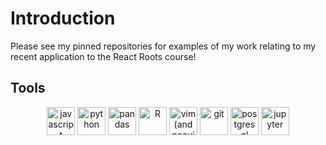 # Introduction

Please see my pinned repositories for examples of my work relating to my recent application to the React Roots course!

## Tools

<p align="center">

  <img src="https://cdn.jsdelivr.net/gh/devicons/devicon/icons/javascript/javascript-original.svg" alt="javascript" height=45 width=45 />

  <img src="https://cdn.jsdelivr.net/gh/devicons/devicon/icons/python/python-original.svg" alt="python" height=45 width=45 />

  <img src="https://cdn.jsdelivr.net/gh/devicons/devicon/icons/pandas/pandas-original.svg" alt="pandas" height=45 width=45 />

  <img src="https://cdn.jsdelivr.net/gh/devicons/devicon/icons/rstudio/rstudio-original.svg" alt="R" height=45 width=45/>  

  <img src="https://cdn.jsdelivr.net/gh/devicons/devicon/icons/vim/vim-original.svg" alt="vim (and neovim)" height=45 width=45 />

  <img src="https://cdn.jsdelivr.net/gh/devicons/devicon/icons/git/git-original.svg" alt="git" height=45 width=45/>

  <img src="https://cdn.jsdelivr.net/gh/devicons/devicon/icons/postgresql/postgresql-original.svg" alt="postgresql" height=45 width=45 />

  <img src="https://cdn.jsdelivr.net/gh/devicons/devicon/icons/jupyter/jupyter-original.svg" alt="jupyter" height=45 width=45 />
  
</p>
